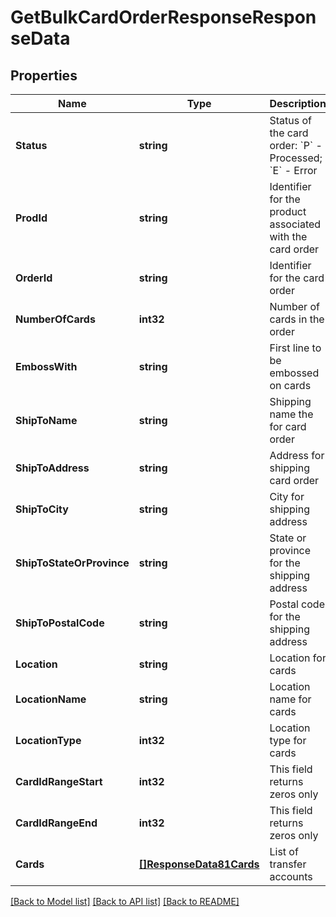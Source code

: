 # GetBulkCardOrderResponseResponseData

## Properties
Name | Type | Description | Notes
------------ | ------------- | ------------- | -------------
**Status** | **string** | Status of the card order: &#x60;P&#x60; - Processed; &#x60;E&#x60; - Error | [default to null]
**ProdId** | **string** | Identifier for the product associated with the card order | [default to null]
**OrderId** | **string** | Identifier for the card order | [default to null]
**NumberOfCards** | **int32** | Number of cards in the order | [default to null]
**EmbossWith** | **string** | First line to be embossed on cards | [default to null]
**ShipToName** | **string** | Shipping name the for card order | [default to null]
**ShipToAddress** | **string** | Address for shipping card order | [default to null]
**ShipToCity** | **string** | City for shipping address | [default to null]
**ShipToStateOrProvince** | **string** | State or province for the shipping address | [default to null]
**ShipToPostalCode** | **string** | Postal code for the shipping address | [default to null]
**Location** | **string** | Location for cards | [default to null]
**LocationName** | **string** | Location name for cards | [default to null]
**LocationType** | **int32** | Location type for cards | [default to null]
**CardIdRangeStart** | **int32** | This field returns zeros only | [default to null]
**CardIdRangeEnd** | **int32** | This field returns zeros only | [default to null]
**Cards** | [**[]ResponseData81Cards**](ResponseData81_cards.md) | List of transfer accounts | [default to null]

[[Back to Model list]](../README.md#documentation-for-models) [[Back to API list]](../README.md#documentation-for-api-endpoints) [[Back to README]](../README.md)

